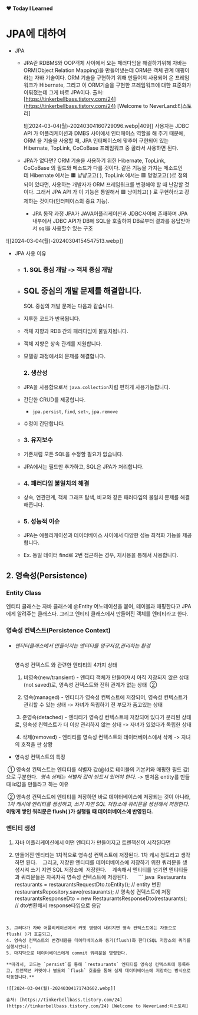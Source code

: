 #### ❤️ Today I Learned
# JPA에 대하여
- JPA
	- JPA란
		RDBMS와 OOP객체 사이에서 오는 패러다임을 해결하기위해 자바는 ORM(Object Relation Mapping)을 만들어냈는데 ORM은 객체 관계 매핑이라는 자바 기술이다. ORM 기술을 구현하기 위해 만들어져 사용되어 온 프레임워크가 Hibernate, 그리고 이 ORM기술을 구현한 프레임워크에 대한 표준화가 이뤄졌는데
		그게 바로 JPA이다.
		출처: [https://tinkerbellbass.tistory.com/24](https://tinkerbellbass.tistory.com/24) [Welcome to NeverLand:티스토리]

		![[2024-03-04(월)-20240304160729096.webp|409]]
		사용자는 JDBC API 가 어플리케이션과 DMBS 사이에서 인터페이스 역할을 해 주기 때문에,
		ORM 을 기술을 사용할 때, JPA 인터페이스에 맞추어 구현되어 있는 
		Hibernate, TopLink, CoCoBase 프레임워크 중 골라서 사용하면 된다.

	- JPA가 없다면?
		ORM 기술을 사용하기 위한 Hibernate, TopLink, CoCoBase 의 필드와 메소드가 다를 것이다.
		같은 기능을 가지는 메소드인데 Hibernate 에서는 🟧 냥냥고고( ), TopLink 에서는 🟥 멍멍고고( )로 정의되어 있다면, 사용하는 개발자가 ORM 프레임워크를 변경해야 할 때 난감할 것이다.
		그래서 JPA API 가 이 기능은 통일해서 🟩 냥이최고( ) 로 구현하라고 강제하는 것이다(인터페이스의 중요 기능).



		- JPA 동작 과정
			JPA가 JAVA어플리케이션과 JDBC사이에 존재하며 JPA내부에서 JDBC API가 DB에 SQL을 호출하여 
				DB로부터 결과를 응답받아서 sql을 사용할수 있는 구조 


![[2024-03-04(월)-20240304154547513.webp]]


- JPA 사용 이유

	- ### 1. SQL 중심 개발 -> 객체 중심 개발

	- ## SQL 중심의 개발 문제를 해결합니다.
	
		SQL 중심의 개발 문제는 다음과 같습니다.
	
	- 지루한 코드가 반복됩니다.
	- 객체 지향과 RDB 간의 패러다임이 불일치됩니다.
	- 객체 지향은 상속 관계를 지원합니다.
	- 모델링 과정에서의 문제를 해결합니다.
	
		### 2. 생산성

	- JPA을 사용함으로서 `java.collection`처럼 편하게 사용가능합니다.
	- 간단한 CRUD를 제공합니다.
	    
	    - `jpa.persist`, `find`, `set~`, `jpa.remove`
	- 수정이 간단합니다.

	- ### 3. 유지보수
	- 기존처럼 모든 SQL을 수정할 필요가 없습니다.
	- JPA에서는 필드만 추가하고, SQL은 JPA가 처리합니다.

	- ### 4. 패러다임 불일치의 해결
	- 상속, 연관관계, 객체 그래프 탐색, 비교와 같은 패러다임의 불일치 문제를 해결해줍니다.

	- ### 5. 성능적 이슈
	- JPA는 애플리케이션과 데이터베이스 사이에서 다양한 성능 최적화 기능을 제공합니다.
	- Ex. 동일 데이터 find로 2번 접근하는 경우, 재사용을 통해서 사용합니다.

## 2. 영속성(Persistence)

### Entity Class

엔티티 클래스는 자바 클래스에 @Entity 어노테이션을 붙여, 테이블과 매핑한다고 JPA 에게 알려주는 클래스다.
그리고 엔티티 클래스에서 만들어진 객체를 엔티티라고 한다.

### 영속성 컨텍스트(Persistence Context)
- ###### 엔티티클래스에서 만들어지는 엔티티를 영구저장,관리하는 환경

	영속성 컨텍스트 와 관련한 엔티티의 4가지 상태

	1. 비영속(new/transient) - 엔티티 객체가 만들어져서 아직 저장되지 않은 상태(not saved)로, 영속성 컨텍스트와 전혀 관계가 없는 상태	 ② 
	
	2. 영속(managed) - 엔티티가 영속성 컨텍스트에 저장되어, 영속성 컨텍스트가 관리할 수 있는 상태  -> 
		자녀가 독립하기 전 부모가 품고있는 상태
	
	 3. 준영속(detached) - 엔티티가 영속성 컨텍스트에 저장되어 있다가 분리된 상태로, 영속성 컨텍스트가 더 이상 관리하지 않는 상태 -> 자녀가 있었다가 독립한 상태
	
	 4. 삭제(removed) - 엔티티를 영속성 컨텍스트와 데이터베이스에서 삭제  -> 자녀의 호적을 판 상황

- 영속성 컨텍스트의 특징

 ① 영속성 컨텍스트는 엔티티를 식별자 값(@Id로 테이블의 기본키와 매핑한 필드 값)으로 구분한다. 
	_영속 상태는 식별자 값이 반드시 있어야 한다._  -> 맨처음 entity를 만들때 id값을 만들라고 하는 이유

 ② 영속성 컨텍스트에 엔티티를 저장하면 바로 데이터베이스에 저장되는 것이 아니라, 
	 _1차 캐시에 엔티티를 생성하고, 쓰기 지연 SQL 저장소에 쿼리문을 생성해서 저장한다._ 
	__이렇게 쌓인 쿼리문은 flush( )가 실행될 때 데이터베이스에 반영된다.__


### 엔티티 생성

1. 자바 어플리케이션에서 어떤 엔티티가 만들어지고 트렌젝션이 시작된다면

2. 만들어진 엔티티는 1차적으로 영속성 컨텍스트에 저장된다. 1차 캐시 정도라고 생각하면 된다.
   그리고, 저장한 엔티티를 데이터베이스에 저장하기 위한 쿼리문을 생성시켜 쓰기 지연 SQL 저장소에  저장한다.
   계속해서 엔티티를 넘기면 엔티티들과 쿼리문들은 차곡차곡 영속성 컨텍스트에 저장된다.
   
  ``` java
 Restaurants restaurants = restaurantsRequestDto.toEntity(); // entity 변환  
restaurantsRepository.save(restaurants);  // 영속성 컨텍스트에 저장  
restaurantsResponseDto = new RestaurantsResponseDto(restaurants);   // dto변환해서 response타입으로 응답
```


3. 그러다가 자바 어플리케이션에서 커밋 명령이 내려지면 영속 컨텍스트에는 자동으로 flush( )가 호출되고,
4. 영속성 컨텍스트의 변경내용을 데이터베이스와 동기(flush)화 한다(SQL 저장소의 쿼리를 실행시킨다).
5. 마지막으로 데이터베이스에게 commit 쿼리문을 명령한다.

**따라서, 코드는 `persist`를 통해 `restaurants` 엔티티를 영속성 컨텍스트에 등록하고, 트랜잭션 커밋이나 별도의 `flush` 호출을 통해 실제 데이터베이스에 저장하는 방식으로 작동합니다.**

![[2024-03-04(월)-20240304171743602.webp]]

출처: [https://tinkerbellbass.tistory.com/24](https://tinkerbellbass.tistory.com/24) [Welcome to NeverLand:티스토리]
